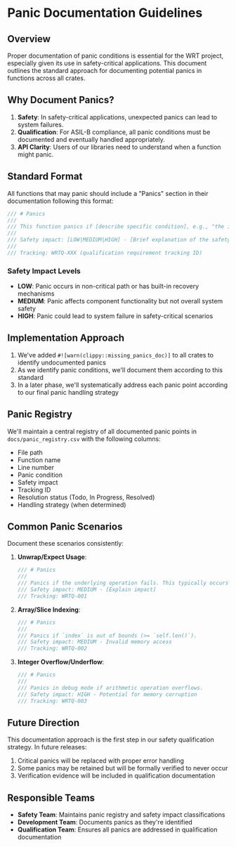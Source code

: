 # Panic Documentation Guidelines

## Overview

Proper documentation of panic conditions is essential for the WRT project, especially given its use in safety-critical applications. This document outlines the standard approach for documenting potential panics in functions across all crates.

## Why Document Panics?

1. **Safety**: In safety-critical applications, unexpected panics can lead to system failures.
2. **Qualification**: For ASIL-B compliance, all panic conditions must be documented and eventually handled appropriately.
3. **API Clarity**: Users of our libraries need to understand when a function might panic.

## Standard Format

All functions that may panic should include a "Panics" section in their documentation following this format:

```rust
/// # Panics
///
/// This function panics if [describe specific condition], e.g., "the input is empty" or "the index is out of bounds".
/// 
/// Safety impact: [LOW|MEDIUM|HIGH] - [Brief explanation of the safety implication]
/// 
/// Tracking: WRTQ-XXX (qualification requirement tracking ID)
```

### Safety Impact Levels

- **LOW**: Panic occurs in non-critical path or has built-in recovery mechanisms
- **MEDIUM**: Panic affects component functionality but not overall system safety
- **HIGH**: Panic could lead to system failure in safety-critical scenarios

## Implementation Approach

1. We've added `#![warn(clippy::missing_panics_doc)]` to all crates to identify undocumented panics
2. As we identify panic conditions, we'll document them according to this standard
3. In a later phase, we'll systematically address each panic point according to our final panic handling strategy

## Panic Registry

We'll maintain a central registry of all documented panic points in `docs/panic_registry.csv` with the following columns:

- File path
- Function name
- Line number
- Panic condition
- Safety impact
- Tracking ID
- Resolution status (Todo, In Progress, Resolved)
- Handling strategy (when determined)

## Common Panic Scenarios

Document these scenarios consistently:

1. **Unwrap/Expect Usage**:
   ```rust
   /// # Panics
   /// 
   /// Panics if the underlying operation fails. This typically occurs when [specific conditions].
   /// Safety impact: MEDIUM - [Explain impact]
   /// Tracking: WRTQ-001
   ```

2. **Array/Slice Indexing**:
   ```rust
   /// # Panics
   /// 
   /// Panics if `index` is out of bounds (>= `self.len()`).
   /// Safety impact: MEDIUM - Invalid memory access
   /// Tracking: WRTQ-002
   ```

3. **Integer Overflow/Underflow**:
   ```rust
   /// # Panics
   /// 
   /// Panics in debug mode if arithmetic operation overflows.
   /// Safety impact: HIGH - Potential for memory corruption
   /// Tracking: WRTQ-003
   ```

## Future Direction

This documentation approach is the first step in our safety qualification strategy. In future releases:

1. Critical panics will be replaced with proper error handling
2. Some panics may be retained but will be formally verified to never occur
3. Verification evidence will be included in qualification documentation

## Responsible Teams

- **Safety Team**: Maintains panic registry and safety impact classifications
- **Development Team**: Documents panics as they're identified
- **Qualification Team**: Ensures all panics are addressed in qualification documentation 